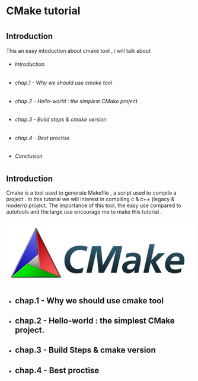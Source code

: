 # <h1> CMake tutorial
# <h2> Introduction

This an easy intoduction about cmake tool , i will talk about 
* <h6> Introduction
* <h6>chap.1 - Why we should use cmake tool 
* <h6>chap.2 - Hello-world : the simplest CMake project. 
* <h6>chap.3 - Build steps & cmake version   
* <h6>chap.4 - Best proctise 
* <h6> Conclusion 

# <h2> Introduction
 Cmake is a tool used to generate Makefile , a script used to compile a project . in this tutorial we will interest in compiling c & c++ (legacy & modern) project.
The importance of this tool, the easy use compared to autotools  and the large use encourage me to make this tutorial .

![GitHub Logo](/images/CMake-Logo-and-Text.png)



* <h2>chap.1 - Why we should use cmake tool 
* <h2>chap.2 - Hello-world : the simplest CMake project. 
* <h2>chap.3 - Build Steps & cmake version   
* <h2>chap.4 - Best proctise 
